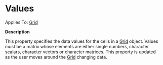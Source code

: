 




<h1 class="heading"><span class="name">Values</span></h1>

Applies To: [Grid](./grid.md)


**Description**


This property specifies the data values for the cells in a [Grid](./grid.md) object. Values must be a matrix whose elements are either single numbers, character scalars, character vectors or character matrices. This property is updated as the user moves around the [Grid](./grid.md) changing data.




